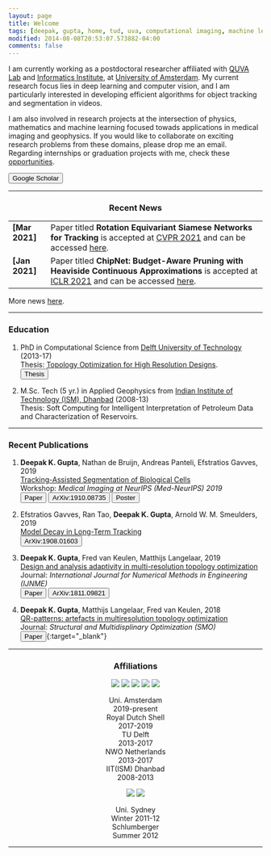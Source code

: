 ```yaml
---
layout: page
title: Welcome
tags: [deepak, gupta, home, tud, uva, computational imaging, machine learning, seismic geophysics, graduate]
modified: 2014-08-08T20:53:07.573882-04:00
comments: false
---
```

I am currently working as a postdoctoral researcher affiliated with [QUVA Lab](https://ivi.fnwi.uva.nl/quva/) and [Informatics Institute](https://ivi.uva.nl/), at [University of Amsterdam](https://www.uva.nl/en). My current research focus lies in deep learning and computer vision, and I am particularly interested in developing efficient algorithms for object tracking and segmentation in videos. 

I am also involved in research projects at the intersection of physics, mathematics and machine learning focused towads applications in medical imaging and geophysics. If you would like to collaborate on exciting research problems from these domains, please drop me an email. Regarding internships or graduation projects with me, check these [opportunities](https://dkgupta90.github.io/opportunities/).

[<button type="button" class="btn btn-info">Google Scholar</button>](https://scholar.google.co.in/citations?user=Nsxpe_kAAAAJ&hl=en)

----

<h3 align="center">Recent News</h3>
<table>
    <col width="15%">
    <col width="85%">
    <tr>
        <td valign="top"><strong>[Mar 2021]</strong></td>
        <td>Paper titled <b>Rotation Equivariant Siamese Networks for Tracking</b> is accepted at <a href="http://cvpr2021.thecvf.com/">CVPR 2021</a> and can be accessed  <a href="https://arxiv.org/abs/2012.13078">here</a>. </td>
    </tr>
    <tr>
        <td valign="top"><strong>[Jan 2021]</strong></td>
        <td>Paper titled <b>ChipNet: Budget-Aware Pruning with Heaviside Continuous Approximations</b> is accepted at <a href="https://iclr.cc/">ICLR 2021</a> and can be accessed  <a href="https://openreview.net/forum?id=xCxXwTzx4L1">here</a>. </td>
    </tr>
</table>
More news <a href='https://dkgupta90.github.io/news/'>here</a>.

----
### Education
1. PhD in Computational Science from <a href='https://www.tudelft.nl/en/'>Delft University of Technology</a> (2013-17)  
Thesis: [Topology Optimization for High Resolution Designs](https://repository.tudelft.nl/islandora/object/uuid:51dde3f6-2a38-47a0-b719-420ff74ded5d?collection=research).  
[<button type="button" class="btn btn-info">Thesis</button>](https://repository.tudelft.nl/islandora/object/uuid:51dde3f6-2a38-47a0-b719-420ff74ded5d?collection=research)

2. M.Sc. Tech (5 yr.) in Applied Geophysics from <a href=''>Indian Institute of Technology (ISM), Dhanbad</a> (2008-13)  
Thesis: Soft Computing for Intelligent Interpretation of Petroleum Data and Characterization of Reservoirs.

----

### Recent Publications
1. <b>Deepak K. Gupta</b>, Nathan de Bruijn, Andreas Panteli, Efstratios Gavves, 2019  
[Tracking-Assisted Segmentation of Biological Cells](https://profs.etsmtl.ca/hlombaert/public/medneurips2019/85_CameraReadySubmission_nips_2018.pdf)<br>
Workshop: *Medical Imaging at NeurIPS (Med-NeurIPS) 2019*    
[<button type="button" class="btn btn-info">Paper</button>](https://profs.etsmtl.ca/hlombaert/public/medneurips2019/85_CameraReadySubmission_nips_2018.pdf)
[<button type="button" class="btn btn-info">ArXiv:1910.08735</button>](https://arxiv.org/abs/1910.08735)
[<button type="button" class="btn btn-info">Poster</button>](/posters/Med-Neurips2019.pdf)

1. Efstratios Gavves, Ran Tao, <b>Deepak K. Gupta</b>, Arnold W. M. Smeulders, 2019  
[Model Decay in Long-Term Tracking](https://arxiv.org/abs/1908.01603)  
[<button type="button" class="btn btn-info">ArXiv:1908.01603</button>](https://arxiv.org/abs/1908.01603)

2. <b>Deepak K. Gupta</b>, Fred van Keulen, Matthijs Langelaar, 2019  
[Design and analysis adaptivity in multi-resolution topology optimization](https://onlinelibrary.wiley.com/doi/pdf/10.1002/nme.6217)<br>
Journal: *International Journal for Numerical Methods in Engineering (IJNME)*   
[<button type="button" class="btn btn-info">Paper</button>](https://onlinelibrary.wiley.com/doi/pdf/10.1002/nme.6217)
[<button type="button" class="btn btn-info">ArXiv:1811.09821</button>](https://arxiv.org/abs/1811.09821)

3. <b>Deepak K. Gupta</b>, Matthijs Langelaar, Fred van Keulen, 2018  
[QR-patterns: artefacts in multiresolution topology optimization](https://link.springer.com/article/10.1007/s00158-018-2048-6)  
Journal: *Structural and Multidisplinary Optimization (SMO)*  
[<button type="button" class="btn btn-info">Paper</button>](https://link.springer.com/content/pdf/10.1007%2Fs00158-018-2048-6.pdf){:target="_blank"} 

----

<h3 align="center">Affiliations</h3>
<figure align="center" class="affils">
    <a href="https://www.uva.nl/"><img src="/images/uva-logo.png"></a>
    <a href="https://www.shell.com/"><img src="/images/shell_logo-min.png"></a>
    <a href="https://www.tudelft.nl/"><img src="/images/tud-logo.png"></a>
    <a href="https://www.nwo.nl/"><img src="/images/nwo-logo.png"></a>
    <a href="http://www.iitism.ac.in/"><img src="/images/iitism.png"></a>
</figure>

<figure align="center" class="affils">
    <figcaption>Uni. Amsterdam<br>2019-present</figcaption>
    <figcaption>Royal Dutch Shell<br>2017-2019</figcaption>
    <figcaption>TU Delft<br>2013-2017</figcaption>
    <figcaption>NWO Netherlands<br>2013-2017</figcaption>
    <figcaption>IIT(ISM) Dhanbad<br>2008-2013</figcaption>
</figure>

<figure align="center" class="affils">
    <a href="https://sydney.edu.au"><img src="/images/usydney-logo.png"></a>
    <a href="https://www.software.slb.com"><img src="/images/slb-logo.png"></a>
</figure>

<figure align="center" class="affils">
    <figcaption>Uni. Sydney<br>Winter 2011-12</figcaption>
    <figcaption>Schlumberger<br>Summer 2012</figcaption>
</figure>

----
